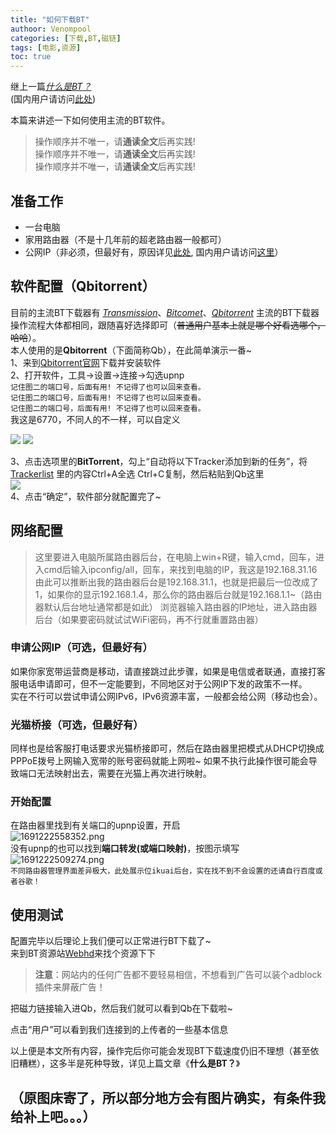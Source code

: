 ```yaml
---
title: "如何下载BT"
authoor: Venompool
categories: [下载,BT,磁链]
tags: [电影,资源]
toc: true
---
```

继上一篇[*什么是BT？*](https://blog.venompool.fun/posts/%E4%BB%80%E4%B9%88%E6%98%AFBT/)  
(国内用户请访问[此处](https://cdn.venompool.fun/posts/%E4%BB%80%E4%B9%88%E6%98%AFBT/))  
  
本篇来讲述一下如何使用主流的BT软件。  


>操作顺序并不唯一，请**通读全文**后再实践!  
 操作顺序并不唯一，请**通读全文**后再实践!  
 操作顺序并不唯一，请**通读全文**后再实践!
  
## 准备工作
* 一台电脑
* 家用路由器（不是十几年前的超老路由器一般都可）
* 公网IP（非必须，但最好有，原因详见[此处](https://blog.venompool.fun/posts/%E4%BB%80%E4%B9%88%E6%98%AFBT/#bt%E7%9A%84%E5%B1%80%E9%99%90%E6%80%A7), 国内用户请访问[这里](https://cdn.venompool.fun/posts/%E4%BB%80%E4%B9%88%E6%98%AFBT/#bt%E7%9A%84%E5%B1%80%E9%99%90%E6%80%A7)）  

## 软件配置（Qbitorrent）
目前的主流BT下载器有 *[Transmission](https://transmissionbt.com/)*、*[Bitcomet](http://www.bitcomet.com/)*、*[Qbitorrent](https://www.qbittorrent.org/)* 主流的BT下载器操作流程大体都相同，跟随喜好选择即可（~~普通用户基本上就是哪个好看选哪个，哈哈~~）。  
本人使用的是**Qbitorrent**（下面简称Qb），在此简单演示一番~  
1、来到[Qbitorrent官网](https://www.qbittorrent.org/)下载并安装软件  
2、打开软件，工具→设置→连接→勾选upnp  
`记住图二的端口号，后面有用! 不记得了也可以回来查看。`  
`记住图二的端口号，后面有用! 不记得了也可以回来查看。`  
`记住图二的端口号，后面有用! 不记得了也可以回来查看。`  
我这是6770，不同人的不一样，可以自定义

![](https://cdn.venompool.fun:8080/blog.v.fun/230422htdbt/qb_setting.png)
![](https://cdn.venompool.fun:8080/blog.v.fun/230422htdbt/qb_connection.png)    

3、点击选项里的**BitTorrent**，勾上“自动将以下Tracker添加到新的任务”，将 [Trackerlist](https://gitea.com/XIU2/TrackersListCollection/raw/branch/master/all.txt) 里的内容Ctrl+A全选 Ctrl+C复制，然后粘贴到Qb这里  
![](https://cdn.venompool.fun:8080/blog.v.fun/230422htdbt/qb_tracker.png)  
4、点击“确定”，软件部分就配置完了~  
## 网络配置
>这里要进入电脑所属路由器后台，在电脑上win+R键，输入cmd，回车，进入cmd后输入ipconfig/all，回车，来找到电脑的IP，我这是192.168.31.16  
由此可以推断出我的路由器后台是192.168.31.1，也就是把最后一位改成了1，如果你的显示192.168.1.4，那么你的路由器后台就是192.168.1.1~（路由器默认后台地址通常都是如此）
浏览器输入路由器的IP地址，进入路由器后台（如果要密码就试试WiFi密码，再不行就重置路由器）  

### 申请公网IP（可选，但最好有）
如果你家宽带运营商是移动，请直接跳过此步骤，如果是电信或者联通，直接打客服电话申请即可，但不一定能要到，不同地区对于公网IP下发的政策不一样。  
实在不行可以尝试申请公网IPv6，IPv6资源丰富，一般都会给公网（移动也会）。  
### 光猫桥接（可选，但最好有）
同样也是给客服打电话要求光猫桥接即可，然后在路由器里把模式从DHCP切换成PPPoE拨号上网输入宽带的账号密码就能上网啦~ 如果不执行此操作很可能会导致端口无法映射出去，需要在光猫上再次进行映射。  
### 开始配置
在路由器里找到有关端口的upnp设置，开启  
![1691222558352.png](https://img1.imgtp.com/2023/08/05/7SoL0XbQ.png)  
没有upnp的也可以找到**端口转发(或端口映射)**，按图示填写
![1691222509274.png](https://img1.imgtp.com/2023/08/05/q148Mllg.png)  
`不同路由器管理界面差异极大，此处展示位ikuai后台，实在找不到不会设置的还请自行百度或者谷歌！`  
## 使用测试
配置完毕以后理论上我们便可以正常进行BT下载了~  
来到BT资源站[Webhd](webhd.top)来找个资源下下 
>**注意**：网站内的任何广告都不要轻易相信，不想看到广告可以装个adblock插件来屏蔽广告！  
  
把磁力链接输入进Qb，然后我们就可以看到Qb在下载啦~  
  
点击“用户”可以看到我们连接到的上传者的一些基本信息  
  
以上便是本文所有内容，操作完后你可能会发现BT下载速度仍旧不理想（甚至依旧糟糕），这多半是死种导致，详见上篇文章《**什么是BT？**》  
  
## （原图床寄了，所以部分地方会有图片确实，有条件我给补上吧。。。）